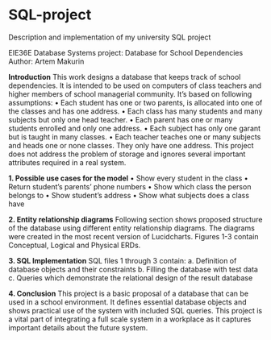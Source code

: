 # SQL-project
Description and implementation of my university SQL project

EIE36E Database Systems project:
Database for School Dependencies
Author: Artem Makurin

**Introduction**
This work designs a database that keeps track of school dependencies. It is
intended to be used on computers of class teachers and higher members of
school managerial community. It’s based on following assumptions:
• Each student has one or two parents, is allocated into one of the classes
and has one address.
• Each class has many students and many subjects but only one head
teacher.
• Each parent has one or many students enrolled and only one address.
• Each subject has only one garant but is taught in many classes.
• Each teacher teaches one or many subjects and heads one or none classes.
They only have one address.
This project does not address the problem of storage and ignores several
important attributes required in a real system.


**1. Possible use cases for the model**
• Show every student in the class
• Return student’s parents’ phone numbers
• Show which class the person belongs to
• Show student’s address
• Show what subjects does a class have

**2. Entity relationship diagrams**
Following section shows proposed structure of the database using different entity
relationship diagrams. The diagrams were created in the most recent version of
Lucidcharts.
Figures 1-3 contain Conceptual, Logical and Physical ERDs.

**3. SQL Implementation**
SQL files 1 through 3 contain: 
a. Definition of database objects and their constraints
b. Filling the database with test data
c. Queries which demonstrate the relational design of the result database


**4. Conclusion**
This project is a basic proposal of a database that can be used in a school
environment. It defines essential database objects and shows practical use of the
system with included SQL queries. This project is a vital part of integrating a full
scale system in a workplace as it captures important details about the future
system.
